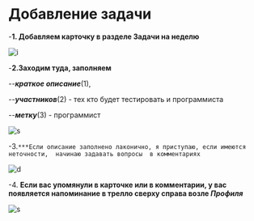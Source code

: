 # Добавление задачи 


-**1. Добавляем карточку в разделе Задачи на неделю** 

![i](https://i.imgur.com/0I5iKBG.png)


-**2.Заходим туда, заполняем**

--***краткое описание***(1), 

--***участников***(2) - тех кто будет тестировать и программиста

--***метку***(3)  - программист

![s](https://i.imgur.com/0V5364Z.png)



-3.```***Если описание заполнено лаконично, я приступаю, если имеются неточности,  начинаю задавать вопросы  в комментариях```

![d](https://i.imgur.com/B96vsam.png)




-4. **Если вас упомянули в карточке или в комментарии,   у вас появляется напоминание в трелло сверху справа возле *Профиля***

![s](https://i.imgur.com/b24ZWEP.png)



